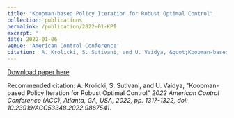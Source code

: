 ```yaml
---
title: "Koopman-based Policy Iteration for Robust Optimal Control"
collection: publications
permalink: /publication/2022-01-KPI
excerpt: ''
date: 2022-01-06
venue: 'American Control Conference'
citation: 'A. Krolicki, S. Sutivani, and U. Vaidya, &quot;Koopman-based Policy Iteration for Robust Optimal Control&quot; <i>2022 American Control Conference (ACC), Atlanta, GA, USA, 2022, pp. 1317-1322, doi: 10.23919/ACC53348.2022.9867541</i>.'
---
```

[Download paper here](https://ieeexplore.ieee.org/document/9867541)

Recommended citation: A. Krolicki, S. Sutivani, and U. Vaidya, &quot;Koopman-based Policy Iteration for Robust Optimal Control&quot; <i>2022 American Control Conference (ACC), Atlanta, GA, USA, 2022, pp. 1317-1322, doi: 10.23919/ACC53348.2022.9867541</i>.